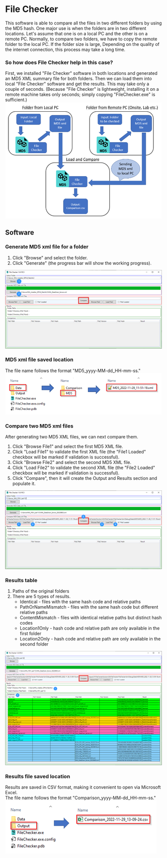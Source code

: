 # File Checker
This software is able to compare all the files in two different folders by using the MD5 hash. One major use is when the folders are in two different locations. Let's assume that one is on a local PC and the other is on a remote PC. Normally, to compare two folders, we have to copy the remote folder to the local PC. If the folder size is large, Depending on the quality of the internet connection, this process may take a long time.

### So how does File Checker help in this case?
First, we installed "File Checker" software in both locations and generated an MD5 XML summary file for both folders. Then we can load them into local "File Checker" software and get the results. This may take only a couple of seconds. (Because "File Checker" is lightweight, installing it on a remote machine takes only seconds; simply copying "FileChecker.exe" is sufficient.)
<img src="./Docs/blockDiagram.png">

## Software 
### Generate MD5 xml file for a folder
1. Click "Browse" and select the folder.
2. Click "Generate" (the progress bar will show the working progress).
<img src="./Docs/generateMD5xml.png">

### MD5 xml file saved location
The file name follows the format "MD5_yyyy-MM-dd_HH-mm-ss."
<img src="./Docs/locationMD5xml.png">

### Compare two MD5 xml files
After generating two MD5 XML files, we can next compare them.
1. Click "Browse File1" and select the first MD5 XML file.
2. Click "Load File1" to validate the first XML file (the "File1 Loaded" checkbox will be marked if validation is successful).
3. Click "Browse File2" and select the second MD5 XML file.
4. Click "Load File2" to validate the second XML file (the "File2 Loaded" checkbox will be marked if validation is successful).
5. Click "Compare", then it will create the Output and Results section and populate it.
<img src="./Docs/compareMD5xmls.png">

### Results table 
1. Paths of the original folders
2. There are 5 types of results.
   - Identical - files with the same hash code and relative paths
   - PathOrNameMismatch - files with the same hash code but different relative paths
   - ContentMismatch - files with identical relative paths but distinct hash codes
   - Location1Only - hash code and relative path are only available in the first folder
   - Location2Only - hash code and relative path are only available in the second folder
<img src="./Docs/resultsTable.png">

### Results file saved location
Results are saved in CSV format, making it convenient to open via Microsoft Excel.    
The file name follows the format "Comparison_yyyy-MM-dd_HH-mm-ss."   
<img src="./Docs/resultsCsv.png">
